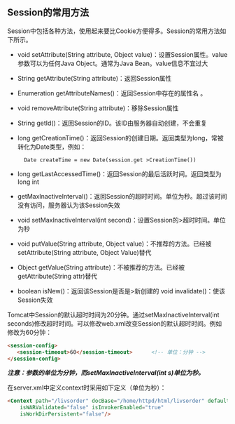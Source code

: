 ## Session的常用方法


Session中包括各种方法，使用起来要比Cookie方便得多。Session的常用方法如下所示。


* void setAttribute(String attribute, Object value)：设置Session属性。value参数可以为任何Java Object。通常为Java Bean。value信息不宜过大 
* String getAttribute(String attribute)：返回Session属性 
* Enumeration getAttributeNames()：返回Session中存在的属性名 。
* void removeAttribute(String attribute)：移除Session属性 
* String getId()：返回Session的ID。该ID由服务器自动创建，不会重复 
* long getCreationTime()：返回Session的创建日期。返回类型为long，常被转化为Date类型，例如：
   
   
        Date createTime = new Date(session.get >CreationTime()) 
        
        

* long getLastAccessedTime()：返回Session的最后活跃时间。返回类型为long int 
* getMaxInactiveInterval()：返回Session的超时时间。单位为秒。超过该时间没有访问，服务器认为该Session失效 
* void setMaxInactiveInterval(int second)：设置Session的>超时时间。单位为秒 
* void putValue(String attribute, Object value)：不推荐的方法。已经被setAttribute(String attribute, Object Value)替代 
* Object getValue(String attribute)：不被推荐的方法。已经被getAttribute(String attr)替代 
* boolean isNew()：返回该Session是否是>新创建的 void invalidate()：使该Session失效



Tomcat中Session的默认超时时间为20分钟。通过setMaxInactiveInterval(int seconds)修改超时时间。可以修改web.xml改变Session的默认超时时间。例如修改为60分钟：


```html
<session-config>
   <session-timeout>60</session-timeout>      <!-- 单位：分钟 -->
</session-config>
```


***注意：参数的单位为分钟，而setMaxInactiveInterval(int s)单位为秒。***



在server.xml中定义context时采用如下定义（单位为秒）：


```html
<Context path="/livsorder" docBase="/home/httpd/html/livsorder" defaultSessionTimeOut="3600" isWARExpanded="true"
    isWARValidated="false" isInvokerEnabled="true"
    isWorkDirPersistent="false"/>
```
